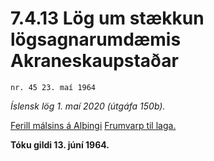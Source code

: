 # 7.4.13 Lög um stækkun lögsagnarumdæmis Akraneskaupstaðar

`nr. 45 23. maí 1964`

_Íslensk lög 1. maí 2020 (útgáfa 150b)._

[Ferill málsins á Alþingi](https://www.althingi.is/thingstorf/thingmalalistar-eftir-thingum/ferill/?ltg=84&mnr=217)
[Frumvarp til laga.](https://www.althingi.is/altext/84/s/pdf/0484.pdf)

**Tóku gildi 13. júní 1964.**

